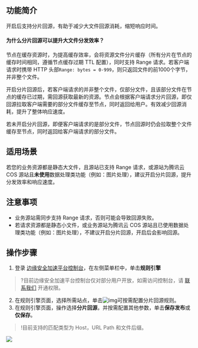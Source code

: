 ## 功能简介
开启后支持分片回源，有助于减少大文件回源消耗，缩短响应时间。

#### 为什么分片回源可以提升大文件分发效率？

节点在缓存资源时，为提高缓存效率，会将资源文件分片缓存（所有分片在节点的缓存时间相同，遵循节点缓存过期 TTL 配置），同时支持 Range 请求。若客户端请求时携带 HTTP 头部`Range: bytes = 0-999`，则只返回文件的前1000个字节，并非整个文件。

开启分片回源后，若客户端请求的并非整个文件，仅部分文件，且该部分文件在节点的缓存已过期，需回源获取最新的资源。节点会根据客户端请求分片回源，即仅回源拉取客户端需要的部分文件缓存至节点，同时返回给用户。有效减少回源消耗，提升了整体响应速度。

若未开启分片回源，即便客户端请求的是部分文件，节点回源时仍会拉取整个文件缓存至节点，同时返回给客户端请求的部分文件。

## 适用场景
若您的业务资源都是静态大文件，且源站已支持 Range 请求，或源站为腾讯云 COS 源站且**未使用**数据处理类功能（例如：图片处理），建议开启分片回源，提升分发效率和响应速度。

## 注意事项
- 业务源站需同步支持 Range 请求，否则可能会导致回源失败。
- 若请求资源都是静态小文件，或业务源站为腾讯云 COS 源站且已使用数据处理类功能（例如：图片处理），不建议开启分片回源，开启后会影响回源。

## 操作步骤
1. 登录 [边缘安全加速平台控制台](https://console.cloud.tencent.com/edgeone)，在左侧菜单栏中，单击**规则引擎**
>?目前边缘安全加速平台控制台仅对部分用户开放，如需访问控制台，请 [联系我们](https://cloud.tencent.com/online-service) 开通权限。
>
2. 在规则引擎页面，选择所需站点，单击![img](https://qcloudimg.tencent-cloud.cn/raw/fe4d4900f8ad69d506adc49bdb70fa32.png)可按需配置分片回源规则。
3. 在规则引擎页面，操作选择**分片回源**，并按需配置其他参数，单击**保存发布**或**仅保存**。
>!目前支持的匹配类型为 Host，URL Path 和文件后缀。
>
![](https://qcloudimg.tencent-cloud.cn/raw/6bf8410e54b26f40362e688502c43534.png)
   
